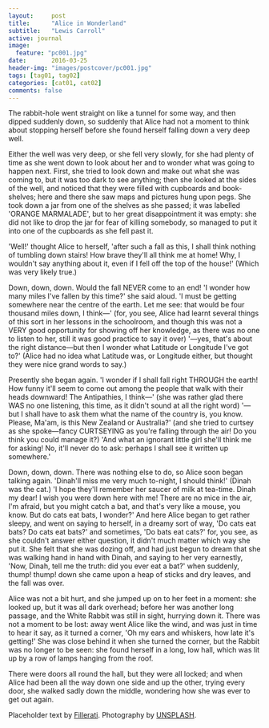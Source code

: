 ```yaml
---
layout:     post
title:      "Alice in Wonderland"
subtitle:   "Lewis Carroll"
active: journal
image:
  feature: "pc001.jpg"
date:       2016-03-25
header-img: "images/postcover/pc001.jpg"
tags: [tag01, tag02]
categories: [cat01, cat02]
comments: false
---
```


The rabbit-hole went straight on like a tunnel for some way, and then  dipped suddenly down, so suddenly that Alice had not a moment to think  about stopping herself before she found herself falling down a very deep  well.

Either the well was very deep, or she fell very slowly, for she had  plenty of time as she went down to look about her and to wonder what was  going to happen next. First, she tried to look down and make out what  she was coming to, but it was too dark to see anything; then she  looked at the sides of the well, and noticed that they were filled with  cupboards and book-shelves; here and there she saw maps and pictures  hung upon pegs. She took down a jar from one of the shelves as  she passed; it was labelled 'ORANGE MARMALADE', but to her great  disappointment it was empty: she did not like to drop the jar for fear  of killing somebody, so managed to put it into one of the cupboards as  she fell past it.

'Well!' thought Alice to herself, 'after such a fall as this, I shall  think nothing of tumbling down stairs! How brave they'll all think me at  home! Why, I wouldn't say anything about it, even if I fell off the top  of the house!' (Which was very likely true.)

Down, down, down. Would the fall NEVER come to an end! 'I wonder how  many miles I've fallen by this time?' she said aloud. 'I must be getting  somewhere near the centre of the earth. Let me see: that would be four  thousand miles down, I think&mdash;' (for, you see, Alice had learnt several  things of this sort in her lessons in the schoolroom, and though this  was not a VERY good opportunity for showing off her knowledge, as there  was no one to listen to her, still it was good practice to say it over)  '&mdash;yes, that's about the right distance&mdash;but then I wonder what Latitude  or Longitude I've got to?' (Alice had no idea what Latitude was, or  Longitude either, but thought they were nice grand words to say.)

Presently she began again. 'I wonder if I shall fall right THROUGH the  earth! How funny it'll seem to come out among the people that walk with  their heads downward! The Antipathies, I think&mdash;' (she was rather glad  there WAS no one listening, this time, as it didn't sound at all the  right word) '&mdash;but I shall have to ask them what the name of the country  is, you know. Please, Ma'am, is this New Zealand or Australia?' (and  she tried to curtsey as she spoke&mdash;fancy CURTSEYING as you're falling  through the air! Do you think you could manage it?) 'And what an  ignorant little girl she'll think me for asking! No, it'll never do to  ask: perhaps I shall see it written up somewhere.'

Down, down, down. There was nothing else to do, so Alice soon began  talking again. 'Dinah'll miss me very much to-night, I should think!'  (Dinah was the cat.) 'I hope they'll remember her saucer of milk at  tea-time. Dinah my dear! I wish you were down here with me! There are no  mice in the air, I'm afraid, but you might catch a bat, and that's very  like a mouse, you know. But do cats eat bats, I wonder?' And here Alice  began to get rather sleepy, and went on saying to herself, in a dreamy  sort of way, 'Do cats eat bats? Do cats eat bats?' and sometimes, 'Do  bats eat cats?' for, you see, as she couldn't answer either question,  it didn't much matter which way she put it. She felt that she was dozing  off, and had just begun to dream that she was walking hand in hand with  Dinah, and saying to her very earnestly, 'Now, Dinah, tell me the truth:  did you ever eat a bat?' when suddenly, thump! thump! down she came upon  a heap of sticks and dry leaves, and the fall was over.

<p>Alice was not a bit hurt, and she jumped up on to her feet in a moment:  she looked up, but it was all dark overhead; before her was another  long passage, and the White Rabbit was still in sight, hurrying down it.  There was not a moment to be lost: away went Alice like the wind, and  was just in time to hear it say, as it turned a corner, 'Oh my ears  and whiskers, how late it's getting!' She was close behind it when she  turned the corner, but the Rabbit was no longer to be seen: she found  herself in a long, low hall, which was lit up by a row of lamps hanging  from the roof.</p>

<p>There were doors all round the hall, but they were all locked; and when  Alice had been all the way down one side and up the other, trying every  door, she walked sadly down the middle, wondering how she was ever to  get out again.</p>

<p>Placeholder text by <a href="http://www.fillerati.com/">Fillerati</a>. Photography by <a href="https://unsplash.com">UNSPLASH</a>.</p>
